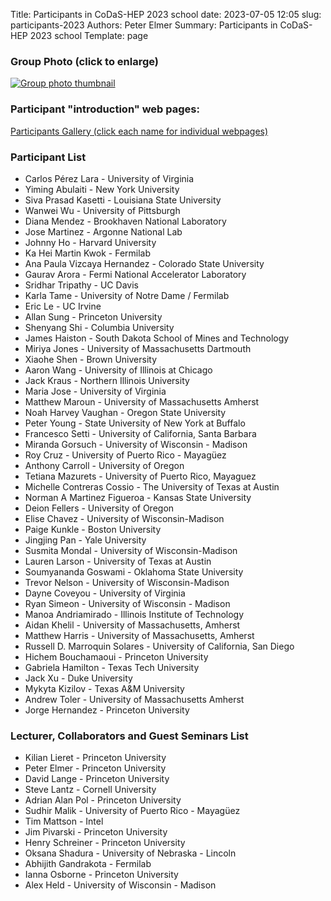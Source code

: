 Title: Participants in CoDaS-HEP 2023 school
date: 2023-07-05 12:05
slug: participants-2023
Authors: Peter Elmer
Summary: Participants in CoDaS-HEP 2023 school
Template: page

### Group Photo (click to enlarge)

[![Group photo thumbnail](/downloads/codas-hep-2023-group-photo-thumbnail.jpg)](/downloads/codas-hep-2023-group-photo.jpg)

### Participant "introduction" web pages:

[Participants Gallery (click each name for individual webpages)](https://iris-hep.org/codas-hep-2023.html)

### Participant List

  * Carlos Pérez Lara - University of Virginia
  * Yiming Abulaiti - New York University
  * Siva Prasad Kasetti - Louisiana State University
  * Wanwei Wu - University of Pittsburgh
  * Diana Mendez - Brookhaven National Laboratory
  * Jose Martinez - Argonne National Lab
  * Johnny Ho - Harvard University
  * Ka Hei Martin Kwok - Fermilab
  * Ana Paula Vizcaya Hernandez - Colorado State University
  * Gaurav Arora - Fermi National Accelerator Laboratory
  * Sridhar Tripathy - UC Davis
  * Karla Tame - University of Notre Dame / Fermilab
  * Eric Le - UC Irvine
  * Allan Sung - Princeton University
  * Shenyang Shi - Columbia University
  * James Haiston - South Dakota School of Mines and Technology
  * Miriya Jones - University of Massachusetts Dartmouth
  * Xiaohe Shen - Brown University
  * Aaron Wang - University of Illinois at Chicago
  * Jack Kraus - Northern Illinois University
  * Maria Jose -  University of Virginia
  * Matthew Maroun - University of Massachusetts Amherst
  * Noah Harvey Vaughan - Oregon State University
  * Peter Young - State University of New York at Buffalo
  * Francesco Setti - University of California, Santa Barbara
  * Miranda Gorsuch - University of Wisconsin - Madison
  * Roy Cruz - University of Puerto Rico - Mayagüez
  * Anthony Carroll - University of Oregon
  * Tetiana Mazurets - University of Puerto Rico, Mayaguez
  * Michelle Contreras Cossio - The University of Texas at Austin
  * Norman A Martinez Figueroa - Kansas State University
  * Deion Fellers - University of Oregon
  * Elise Chavez - University of Wisconsin-Madison
  * Paige Kunkle - Boston University
  * Jingjing Pan - Yale University
  * Susmita Mondal - University of Wisconsin-Madison
  * Lauren Larson - University of Texas at Austin
  * Soumyananda Goswami - Oklahoma State University
  * Trevor Nelson - University of Wisconsin-Madison
  * Dayne Coveyou - University of Virginia
  * Ryan Simeon - University of Wisconsin - Madison
  * Manoa Andriamirado - Illinois Institute of Technology
  * Aidan Khelil - University of Massachusetts, Amherst
  * Matthew Harris - University of Massachusetts, Amherst
  * Russell D. Marroquin Solares - University of California, San Diego
  * Hichem Bouchamaoui -  Princeton University 
  * Gabriela Hamilton -  Texas Tech University
  * Jack Xu - Duke University
  * Mykyta Kizilov - Texas A&M University
  * Andrew Toler - University of Massachusetts Amherst
  * Jorge Hernandez - Princeton University 

### Lecturer, Collaborators and Guest Seminars List

  * Kilian Lieret - Princeton University
  * Peter Elmer - Princeton University
  * David Lange - Princeton University
  * Steve Lantz - Cornell University
  * Adrian Alan Pol - Princeton University
  * Sudhir Malik - University of Puerto Rico - Mayagüez
  * Tim Mattson - Intel
  * Jim Pivarski - Princeton University
  * Henry Schreiner - Princeton University
  * Oksana Shadura - University of Nebraska - Lincoln
  * Abhijith Gandrakota - Fermilab
  * Ianna Osborne - Princeton University
  * Alex Held - University of Wisconsin - Madison


